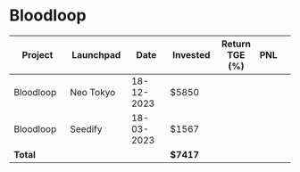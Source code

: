 # Bloodloop



<table data-full-width="true"><thead><tr><th width="141">Project</th><th width="138">Launchpad</th><th width="132">Date</th><th width="133">Invested</th><th>Return TGE (%)</th><th>PNL</th><th></th></tr></thead><tbody><tr><td>Bloodloop</td><td>Neo Tokyo</td><td>18-12-2023</td><td>$5850</td><td></td><td></td><td></td></tr><tr><td>Bloodloop</td><td>Seedify</td><td>18-03-2023</td><td>$1567</td><td></td><td></td><td></td></tr><tr><td><strong>Total</strong></td><td></td><td></td><td><strong>$7417</strong></td><td></td><td></td><td></td></tr></tbody></table>


